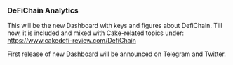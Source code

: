 ### DeFiChain Analytics

This will be the new Dashboard with keys and figures about DefiChain. Till now, it is included and mixed with Cake-related topics under:
https://www.cakedefi-review.com/DefiChain

First release of new [Dashboard](https://www.defichain-analytics.com/) will be announced on Telegram and Twitter.
<!--
**DeFi-Analytics/DeFi-Analytics** is a ✨ _special_ ✨ repository because its `README.md` (this file) appears on your GitHub profile.

Here are some ideas to get you started:

- 🔭 I’m currently working on ...
- 🌱 I’m currently learning ...
- 👯 I’m looking to collaborate on ...
- 🤔 I’m looking for help with ...
- 💬 Ask me about ...
- 📫 How to reach me: ...
- 😄 Pronouns: ...
- ⚡ Fun fact: ...
-->
